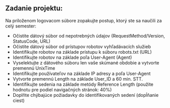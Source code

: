 ## Zadanie projektu:

Na priloženom logovacom súbore zopakujte postup, ktorý ste sa naučili za celý semester:

* Očistite dátový súbor od nepotrebných údajov (RequestMethod/Version, StatusCode, URL)
* Očistite dátový súbor od prístupov robotov vyhľadávacích služieb
* Identifikujte robotov na základe prístupu k súboru robots.txt (URL)
* Identifikujte robotov na základe poľa User-Agent (Agent)
* Vyselektujte z dátového súboru len vaše skúmané obdobie a vytvorte premennú UnixTime
* Identifikujte používateľov na základe IP adresy a poľa User-Agent
* Vytvorte premennú Length na základe User_ID a 60 min. STT.
* Identifikujte sedenia na základe metódy Reference Length (použite hodnotu pre podiel navigačných stránok: 40%)
* Doplňte chýbajúce požiadavky do identifikovaných sedení (dopĺňanie ciest)
